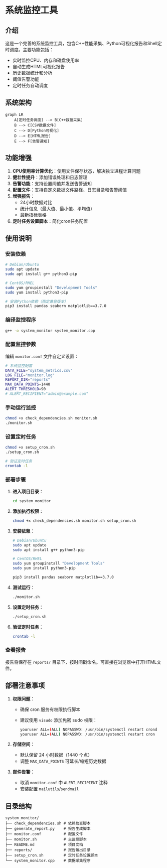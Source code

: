 # 系统监控工具

## 介绍

这是一个完善的系统监控工具，包含C++性能采集、Python可视化报告和Shell定时调度。主要功能包括：

- 实时监控CPU、内存和磁盘使用率
- 自动生成HTML可视化报告
- 历史数据统计和分析
- 阈值告警功能
- 定时任务自动调度

## 系统架构

```mermaid
graph LR
    A[定时任务调度] --> B[C++数据采集]
    B --> C[CSV数据文件]
    C --> D[Python可视化]
    D --> E[HTML报告]
    E --> F[告警通知]
```

## 功能增强

1. **CPU使用率计算优化**：使用文件保存状态，解决独立进程计算问题
2. **健壮性提升**：添加错误处理和日志管理
3. **告警功能**：支持设置阈值并发送告警通知
4. **配置文件**：支持自定义数据文件路径、日志目录和告警阈值
5. **增强报告**：
   - 24小时数据对比
   - 统计信息（最大值、最小值、平均值）
   - 最新指标表格
6. **定时任务设置脚本**：简化cron任务配置

## 使用说明

### 安装依赖

```bash
# Debian/Ubuntu
sudo apt update
sudo apt install g++ python3-pip

# CentOS/RHEL
sudo yum groupinstall "Development Tools"
sudo yum install python3-pip

# 安装Python依赖（指定兼容版本）
pip3 install pandas seaborn matplotlib==3.7.0
```

### 编译监控程序

```bash
g++ -o system_monitor system_monitor.cpp
```

### 配置监控参数

编辑 `monitor.conf` 文件自定义设置：

```bash
# 系统监控配置
DATA_FILE="system_metrics.csv"
LOG_FILE="monitor.log"
REPORT_DIR="reports"
MAX_DATA_POINTS=1440
ALERT_THRESHOLD=90
# ALERT_RECIPIENT="admin@example.com"
```

### 手动运行监控

```bash
chmod +x check_dependencies.sh monitor.sh
./monitor.sh
```

### 设置定时任务

```bash
chmod +x setup_cron.sh
./setup_cron.sh

# 验证定时任务
crontab -l
```

### 部署步骤

1. **进入项目目录**：

   ```bash
   cd system_monitor
   ```

2. **添加执行权限**：

   ```bash
   chmod +x check_dependencies.sh monitor.sh setup_cron.sh
   ```

3. **安装依赖**：

   ```bash
   # Debian/Ubuntu
   sudo apt update
   sudo apt install g++ python3-pip

   # CentOS/RHEL
   sudo yum groupinstall "Development Tools"
   sudo yum install python3-pip

   pip3 install pandas seaborn matplotlib==3.7.0
   ```

4. **测试运行**：

   ```bash
   ./monitor.sh
   ```

5. **设置定时任务**：

   ```bash
   ./setup_cron.sh
   ```

6. **验证定时任务**：

   ```bash
   crontab -l
   ```

### 查看报告

报告将保存在 `reports/` 目录下，按时间戳命名。可直接在浏览器中打开HTML文件。

## 部署注意事项

1. **权限问题**：

   - 确保 cron 服务有权限执行脚本
   - 建议使用 `visudo` 添加免密 sudo 权限：

     ```bash
     youruser ALL=(ALL) NOPASSWD: /usr/bin/systemctl restart crond
     youruser ALL=(ALL) NOPASSWD: /usr/bin/systemctl restart cron
     ```

2. **存储空间**：

   - 默认保留 24 小时数据（1440 个点）
   - 调整 `MAX_DATA_POINTS` 可延长/缩短历史数据

3. **邮件告警**：

   - 取消 `monitor.conf` 中 `ALERT_RECIPIENT` 注释
   - 安装配置 `mailutils`/`sendmail`

## 目录结构

```plaintext
system_monitor/
├── check_dependencies.sh # 依赖检查脚本
├── generate_report.py    # 报告生成脚本
├── monitor.conf          # 配置文件
├── monitor.sh            # 主监控脚本
├── README.md             # 项目文档
├── reports/              # 报告输出目录
├── setup_cron.sh         # 定时任务设置脚本
└── system_monitor.cpp    # 数据采集程序
```

